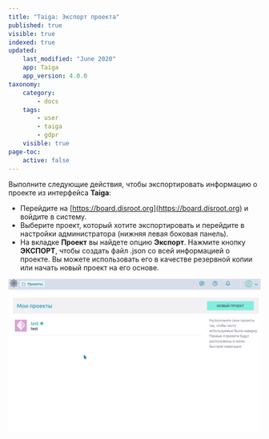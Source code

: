 ```yaml
---
title: "Taiga: Экспорт проекта"
published: true
visible: true
indexed: true
updated:
    last_modified: "June 2020"		
    app: Taiga
    app_version: 4.0.0
taxonomy:
    category:
        - docs
    tags:
        - user
        - taiga
        - gdpr
    visible: true
page-toc:
    active: false
---
```


Выполните следующие действия, чтобы экспортировать информацию о проекте из интерфейса **Taiga**:

- Перейдите на [https://board.disroot.org](https://board.disroot.org) и войдите в систему.
- Выберите проект, который хотите экспортировать и перейдите в настройки администратора (нижняя левая боковая панель).
- На вкладке **Проект** вы найдете опцию **Экспорт**. Нажмите кнопку **ЭКСПОРТ**, чтобы создать файл .json со всей информацией о проекте. Вы можете использовать его в качестве резервной копии или начать новый проект на его основе.

![](ru/export.gif)